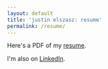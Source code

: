 ```yaml
---
layout: default
title: 'justin elszasz: resume'
permalink: /resume/
---
```


Here's a PDF of my [resume](https://drive.google.com/file/d/1UmRYHn0LYQ-RYfXfZROk4f5pHHudk3FC/view?usp=sharing).

I'm also on [LinkedIn](https://www.linkedin.com/in/justinelszasz).

